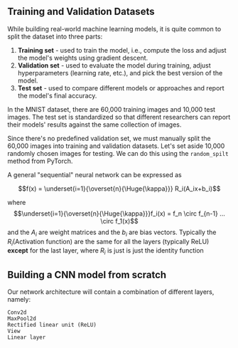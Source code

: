 
## Training and Validation Datasets

While building real-world machine learning models, it is quite common to split the dataset into three parts:

1. **Training set** - used to train the model, i.e., compute the loss and adjust the model's weights using gradient descent.
2. **Validation set** - used to evaluate the model during training, adjust hyperparameters (learning rate, etc.), and pick the best version of the model.
3. **Test set** - used to compare different models or approaches and report the model's final accuracy.

In the MNIST dataset, there are 60,000 training images and 10,000 test images. The test set is standardized so that different researchers can report their models' results against the same collection of images. 

Since there's no predefined validation set, we must manually split the 60,000 images into training and validation datasets. Let's set aside 10,000 randomly chosen images for testing. We can do this using the `random_spilt` method from PyTorch.

A general "sequential" neural network can be expressed as

$$f(x) = \underset{i=1}{\overset{n}{\Huge{\kappa}}} R_i(A_ix+b_i)$$

where $$\underset{i=1}{\overset{n}{\Huge{\kappa}}}f_i(x) = f_n \circ f_{n-1} ... \circ f_1(x)$$ and the $A_i$ are weight matrices and the $b_i$ are bias vectors. Typically the $R_i$(Activation function) are the same for all the layers (typically ReLU) **except** for the last layer, where $R_i$ is just is just the identity function

## Building a CNN model from scratch
Our network architecture will contain a combination of different layers, namely:

    Conv2d
    MaxPool2d
    Rectified linear unit (ReLU)
    View
    Linear layer
    
##     
    


